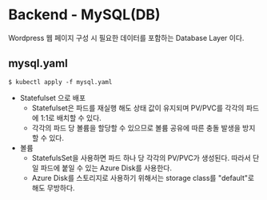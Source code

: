 # Backend - MySQL(DB)
Wordpress 웹 페이지 구성 시 필요한 데이터를 포함하는 Database Layer 이다.

## mysql.yaml
```
$ kubectl apply -f mysql.yaml
```

* Statefulset 으로 배포
  * Statefulset은 파드를 재실행 해도 상태 값이 유지되며 PV/PVC를 각각의 파드에 1:1로 배치할 수 있다.
  * 각각의 파드 당 볼륨을 할당할 수 있으므로 볼륨 공유에 따른 충돌 발생을 방지할 수 있다.
* 볼륨
  * StatefulsSet을 사용하면 파드 하나 당 각각의 PV/PVC가 생성된다. 따라서 단일 파드에 붙일 수 있는 Azure Disk를 사용한다.
  * Azure Disk를 스토리지로 사용하기 위해서는 storage class를 "default"로 해도 무방하다.

